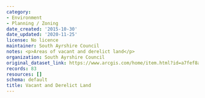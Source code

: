```yaml
---
category:
- Environment
- Planning / Zoning
date_created: '2015-10-30'
date_updated: '2020-11-25'
license: No licence
maintainer: South Ayrshire Council
notes: <p>Areas of vacant and derelict land</p>
organization: South Ayrshire Council
original_dataset_link: https://www.arcgis.com/home/item.html?id=a7fef8a46e4c49d497c2718ef40f80bb
records: 83
resources: []
schema: default
title: Vacant and Derelict Land
---
```

